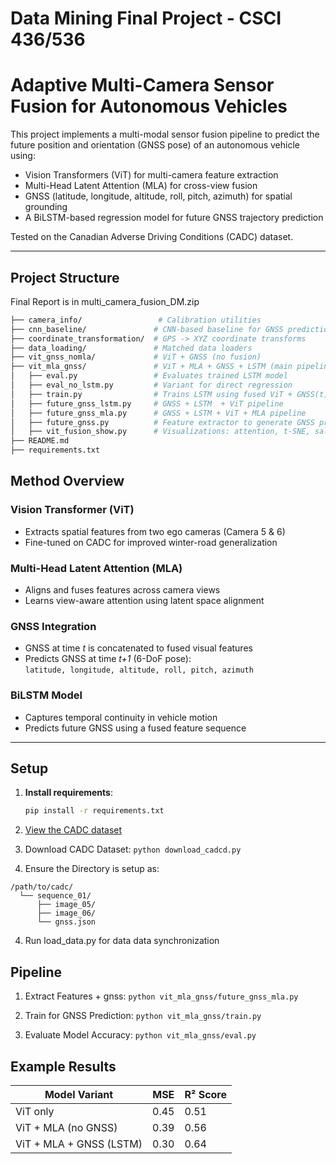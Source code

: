 
# Data Mining Final Project - CSCI 436/536

# Adaptive Multi-Camera Sensor Fusion for Autonomous Vehicles

This project implements a multi-modal sensor fusion pipeline to predict the future position and orientation (GNSS pose) of an autonomous vehicle using:

- Vision Transformers (ViT) for multi-camera feature extraction
- Multi-Head Latent Attention (MLA) for cross-view fusion
- GNSS (latitude, longitude, altitude, roll, pitch, azimuth) for spatial grounding
- A BiLSTM-based regression model for future GNSS trajectory prediction

Tested on the Canadian Adverse Driving Conditions (CADC) dataset.

---

##  Project Structure

Final Report is in multi_camera_fusion_DM.zip

```bash
├── camera_info/                 # Calibration utilities
├── cnn_baseline/               # CNN-based baseline for GNSS prediction
├── coordinate_transformation/  # GPS -> XYZ coordinate transforms
├── data_loading/               # Matched data loaders
├── vit_gnss_nomla/             # ViT + GNSS (no fusion)
├── vit_mla_gnss/               # ViT + MLA + GNSS + LSTM (main pipeline)
│   ├── eval.py                 # Evaluates trained LSTM model
│   ├── eval_no_lstm.py         # Variant for direct regression
│   ├── train.py                # Trains LSTM using fused ViT + GNSS(t) -> GNSS(t+1)
│   ├── future_gnss_lstm.py     # GNSS + LSTM  + ViT pipeline
│   ├── future_gnss_mla.py      # GNSS + LSTM + ViT + MLA pipeline
│   ├── future_gnss.py          # Feature extractor to generate GNSS prediction data
│   ├── vit_fusion_show.py      # Visualizations: attention, t-SNE, saliency maps
├── README.md
├── requirements.txt
```
##  Method Overview

###  Vision Transformer (ViT)
- Extracts spatial features from two ego cameras (Camera 5 & 6)
- Fine-tuned on CADC for improved winter-road generalization

###  Multi-Head Latent Attention (MLA)
- Aligns and fuses features across camera views
- Learns view-aware attention using latent space alignment

### GNSS Integration
- GNSS at time *t* is concatenated to fused visual features
- Predicts GNSS at time *t+1* (6-DoF pose):  
  `latitude, longitude, altitude, roll, pitch, azimuth`

###  BiLSTM Model
- Captures temporal continuity in vehicle motion
- Predicts future GNSS using a fused feature sequence

---

##  Setup

1. **Install requirements**:
   ```bash
   pip install -r requirements.txt

2. [View the CADC dataset](https://github.com/mpitropov/cadc_devkit/tree/master)

3. Download CADC Dataset: ``` python download_cadcd.py ```

3. Ensure the Directory is setup as:
```
/path/to/cadc/
  └── sequence_01/
      ├── image_05/
      ├── image_06/
      └── gnss.json
```
4. Run load_data.py for data data synchronization 

## Pipeline 

1. Extract Features + gnss: ```python vit_mla_gnss/future_gnss_mla.py```

2. Train for GNSS Prediction: ```python vit_mla_gnss/train.py```

3. Evaluate Model Accuracy: ```python vit_mla_gnss/eval.py```


##  Example Results

| Model Variant               | MSE  | R² Score |
|----------------------------|------|----------|
| ViT only                   | 0.45 | 0.51     |
| ViT + MLA (no GNSS)        | 0.39 | 0.56     |
| ViT + MLA + GNSS (LSTM)    | 0.30 | 0.64     |

